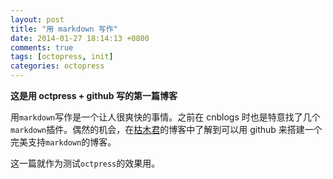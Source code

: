 ```yaml
---
layout: post
title: "用 markdown 写作"
date: 2014-01-27 18:14:13 +0800
comments: true
tags: [octopress, init]
categories: octopress
---
```


**这是用 octpress + github 写的第一篇博客**
<!--more-->

用`markdown`写作是一个让人很爽快的事情。之前在 cnblogs 时也是特意找了几个
`markdown`插件。偶然的机会，在[枯木君](http://kumu-linux.github.io)的博客中了解到可以用
github 来搭建一个完美支持`markdown`的博客。     

这一篇就作为测试`octpress`的效果用。
